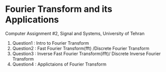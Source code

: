 # Fourier Transform and its Applications
Computer Assignment #2, Signal and Systems, University of Tehran

1. Question1 : Intro to Fourier Transform
2. Question2 : Fast Fourier Transform(fft) /Discrete Fourier Transform
3. Question3 : Inverse Fast Fourier Transform(ifft)/ Discrete Inverse Fourier Transform
4. Question4 : Applictaions of Fourier Transform
